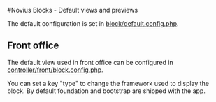 #Novius Blocks - Default views and previews

The default configuration is set in [block/default.config.php](../config/block/default.config.php).

## Front office

The default view used in front office can be configured in [controller/front/block.config.php](../controller/front/block.config.php).

You can set a key "type" to change the framework used to display the block. By default foundation and bootstrap are shipped with the app.